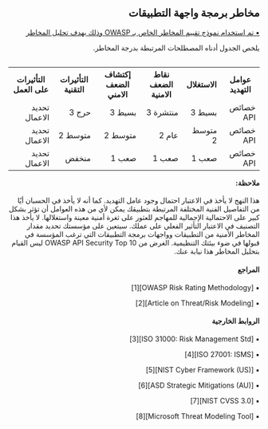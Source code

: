 <h2 dir='rtl' align='right'>مخاطر برمجة واجهة التطبيقات</h2> 

[<p dir='rtl' align='right'>▪️ تم استخدام نموذج تقييم المخاطر الخاص بـ OWASP وذلك بهدف تحليل المخاطر  </p> ](0x03-introduction.md) </p>  

<p dir='rtl' align='right'>يلخص الجدول أدناه المصطلحات المرتبطة بدرجة المخاطر. </p>   

<table dir='rtl' align="right">  
  <tr>
    <th>عوامل التهديد </th>
    <th> الاستغلال </th>
    <th> نقاط الضعف الامنية  </th>
    <th> إكتشاف الضعف الامني </th>
    <th> التأثيرات التقنية </th>
    <th> التأثيرات على العمل </th>
  </tr> 
  <tr>    
    <td> خصائص API  </td> 
    <td> بسيط  3 </td> 
    <td> منتشرة 3 </td> 
    <td> بسيط  3 </td> 
    <td> حرج  3 </td> 
    <td> تحديد الاعمال </td>
  </tr>  
  <tr>
    <td> خصائص API </td> 
    <td> متوسط  2 </td> 
    <td> عام   2 </td> 
    <td> متوسط   2 </td> 
    <td> متوسط   2  </td> 
    <td> تحديد الاعمال </td> 
  </tr>  
  <tr>
    <td> خصائص API </td> 
    <td> صعب   1 </td> 
    <td> صعب  1 </td> 
    <td> صعب   1 </td> 
    <td> منخفض </td> 
    <td> تحديد الاعمال </td> 
   </tr>
</table>  
<br/>
<br/>
<br/>
<br/>
<br/>
<br/>

<h4 dir='rtl' align='right'>ملاحظة:</h4>

<p dir='rtl' align='right'> هذا النهج لا يأخذ في الاعتبار احتمال وجود عامل التهديد. كما أنه لا يأخذ في الحسبان أيًا من التفاصيل الفنية المختلفة المرتبطة بتطبيقك يمكن لأي من هذه العوامل أن تؤثر بشكل كبير على الاحتمالية الإجمالية للمهاجم للعثور على ثغرة أمنية معينة واستغلالها. لا يأخذ هذا التصنيف في الاعتبار التأثير الفعلي على عملك. سيتعين على مؤسستك تحديد مقدار المخاطر الأمنية من التطبيقات وواجهات برمجة التطبيقات التي ترغب المؤسسة في قبولها في ضوء بيئتك التنظيمية. الغرض من OWASP API Security Top 10 ليس القيام بتحليل المخاطر هذا نيابة عنك.


<h4 dir='rtl' align='right'>المراجع</h4>

<p dir='rtl' align='right'>▪️ [OWASP Risk Rating Methodology][1]
<p dir='rtl' align='right'>▪️ [Article on Threat/Risk Modeling][2]

<h4 dir='rtl' align='right'>الروابط الخارجية</h4>

<p dir='rtl' align='right'>▪️ [ISO 31000: Risk Management Std][3]
<p dir='rtl' align='right'>▪️ [ISO 27001: ISMS][4]
<p dir='rtl' align='right'>▪️ [NIST Cyber Framework (US)][5]
<p dir='rtl' align='right'>▪️ [ASD Strategic Mitigations (AU)][6]
<p dir='rtl' align='right'>▪️ [NIST CVSS 3.0][7]
<p dir='rtl' align='right'>▪️ [Microsoft Threat Modeling Tool][8]

[1]: https://www.owasp.org/index.php/OWASP_Risk_Rating_Methodology
[2]: https://www.owasp.org/index.php/Threat_Risk_Modeling
[3]: https://www.iso.org/iso-31000-risk-management.html
[4]: https://www.iso.org/isoiec-27001-information-security.html
[5]: https://www.nist.gov/cyberframework
[6]: https://www.asd.gov.au/infosec/mitigationstrategies.htm
[7]: https://nvd.nist.gov/vuln-metrics/cvss/v3-calculator
[8]: https://www.microsoft.com/en-us/download/details.aspx?id=49168

